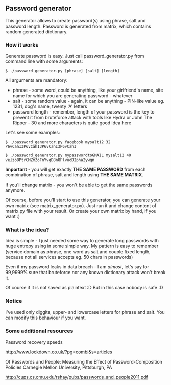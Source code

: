 ## Password generator

This generator allows to create password(s) using phrase, salt and password length.
Password is generated from matrix, which contains random generated dictionary.

### How it works

Generate password is easy. Just call password_generator.py from command line with some arguments:

```
$ ./password_generator.py [phrase] [salt] [length]
```

All arguments are mandatory:

* phrase - some word, could be anything, like your girlfriend's name, site name for which you are generating password - whatever
* salt - some random value - again, it can be anything - PIN-like value eg. 1231, dog's name, twenty 'A' letters
* password length - remember, length of your password is the key to prevent it from bruteforce attack with tools like Hydra or John The Ripper - 30 and more characters is quite good idea here


Let's see some examples:

```
$ ./password_generator.py facebook mysalt12 32
P6vCahI3P6vCahI3P6vCahI3P6vCahI

$ ./password_generator.py mypasswordtoGMAIL mysalt12 40
ve]zo8PtrGMZmZoFnYvgD8n8PlvuoDIpha2ywqn

```

**Important** - you will get exactly **THE SAME PASSWORD** from each combination of phrase, salt and length using **THE SAME MATRIX**.

If you'll change matrix - you won't be able to get the same passwords anymore.


Of course, before you'll start to use this generator, you can generate your own matrix (see matrix_generator.py). Just run it and change content of matrix.py file with your result. Or create your own matrix by hand, if you want :)


### What is the idea?

Idea is simple - I just needed some way to generate long passwords with huge entropy using in some simple way.
My pattern is easy to remember (service domain as phrase, one word as salt and couple fixed length, because not all services accepts eg. 50 chars in passwords)

Even if my password leaks in data breach - I am _almost_, let's say for 99,9999% sure that bruteforce nor any known dictionary attack won't break it.

Of course if it is not saved as plaintext :D But in this case nobody is safe :D

### Notice

I've used only diggits, upper- and lowercase letters for phrase and salt. You can modify this behaviour if you want.


### Some additional resources

Password recovery speeds                

http://www.lockdown.co.uk/?pg=combi&s=articles

Of Passwords and People: Measuring the Effect of Password-Composition Policies
Carnegie Mellon University, Pittsburgh, PA              

http://cups.cs.cmu.edu/rshay/pubs/passwords_and_people2011.pdf

